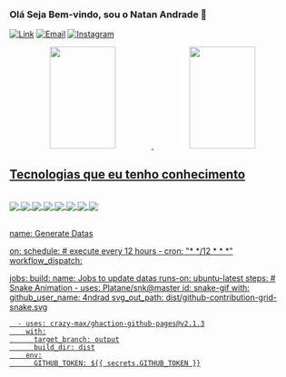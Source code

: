 ### Olá Seja Bem-vindo, sou o Natan Andrade 🤙 

[![Link](https://img.shields.io/badge/Microsoft_Outlook-0078D4?style=for-the-badge&logo=microsoft-outlook&logoColor=white)](https://www.linkedin.com/in/natan-andrade-1bbb9817b) [![Email](https://img.shields.io/badge/Gmail-D14836?style=for-the-badge&logo=gmail&logoColor=white)](mailto:natan07lima@outlook.com) [![Instagram](https://img.shields.io/badge/Instagram-E4405F?style=for-the-badge&logo=instagram&logoColor=white)](https://www.instagram.com/invites/contact/?i=vc7rdOOns7oj&utm_content=klr2kj)


<div align="center">
  <a href="https://github.com/4ndrad">
  <img height="180em" width="48%" src="https://github-readme-stats.vercel.app/api?username=4ndrad&show_icons=true&theme=dark&include_all_commits=true&count_private=true"/>
  <img height="180em" width="48%" src="https://github-readme-stats.vercel.app/api/top-langs/?username=4ndrad&layout=compact&langs_count=7&theme=dark"/>
</div>


## Tecnologias que eu tenho conhecimento

<div style="display: inline_block"><br/>
  <img align="center" alt"HTML5" src="https://img.shields.io/badge/HTML5-E34F26?style=for-the-badge&logo=html5&logoColor=white"/>
  <img align="center" alt"CSS3" src="https://img.shields.io/badge/CSS3-1572B6?style=for-the-badge&logo=css3&logoColor=white"/>
  <img align="center" alt"javascript" src="https://img.shields.io/badge/JavaScript-F7DF1E?style=for-the-badge&logo=javascript&logoColor=black"/>
  <img align="center" alt"node.js" src="https://img.shields.io/badge/Node.js-43853D?style=for-the-badge&logo=node.js&logoColor=white"/>
  <img align="center" alt"Java" src="https://img.shields.io/badge/Java-ED8B00?style=for-the-badge&logo=java&logoColor=white"/>
   <img align="center" alt"express" src="https://img.shields.io/badge/Express.js-404D59?style=for-the-badge"/>
   <img align="center" alt"Vue.js" src="https://img.shields.io/badge/Vue.js-35495E?style=for-the-badge&logo=vue.js&logoColor=4FC08D"/>
  <img align="center" alt"Mysqul" src="https://img.shields.io/badge/MySQL-00000F?style=for-the-badge&logo=mysql&logoColor=white"/>
</div><br/>

  
 name: Generate Datas

on:
  schedule: # execute every 12 hours
    - cron: "* */12 * * *"
  workflow_dispatch:

jobs:
  build:
    name: Jobs to update datas
    runs-on: ubuntu-latest
    steps:
      # Snake Animation
      - uses: Platane/snk@master
        id: snake-gif
        with:
          github_user_name: 4ndrad
          svg_out_path: dist/github-contribution-grid-snake.svg

      - uses: crazy-max/ghaction-github-pages@v2.1.3
        with:
          target_branch: output
          build_dir: dist
        env:
          GITHUB_TOKEN: ${{ secrets.GITHUB_TOKEN }}
  
